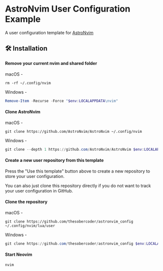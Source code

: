 # AstroNvim User Configuration Example

A user configuration template for [AstroNvim](https://github.com/AstroNvim/AstroNvim)

## 🛠️ Installation

#### Remove your current nvim and shared folder

macOS -
```shell
rm -rf ~/.config/nvim
```
Windows -
```powershell
Remove-Item -Recurse -Force "$env:LOCALAPPDATA\nvim"
```


#### Clone AstroNvim

macOS - 
```shell
git clone https://github.com/AstroNvim/AstroNvim ~/.config/nvim
```
Windows -
```powershell
git clone --depth 1 https://github.com/AstroNvim/AstroNvim $env:LOCALAPPDATA\nvim
```

#### Create a new user repository from this template

Press the "Use this template" button above to create a new repository to store your user configuration.

You can also just clone this repository directly if you do not want to track your user configuration in GitHub.

#### Clone the repository

macOS - 
```shell
git clone https://github.com/thesobercoder/astronvim_config ~/.config/nvim/lua/user
```
Windows -
```powershell
git clone https://github.com/thesobercoder/astronvim_config $env:LOCALAPPDATA\nvim\lua\user
```

#### Start Neovim

```shell
nvim
```
